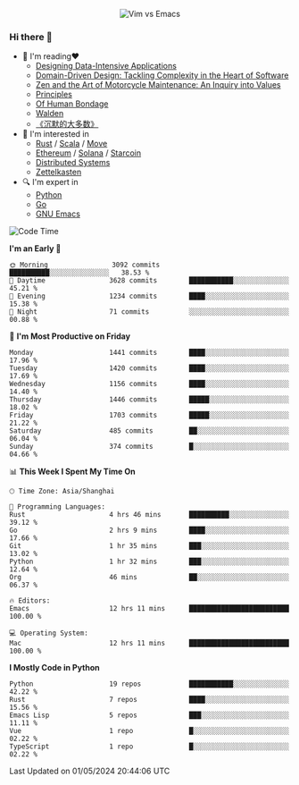 <p align="center">
    <img src="https://gist.githubusercontent.com/coldnight/e696baffb094e71c96cb302118878eae/raw/40ea5053a6f66cc65f90f437e4173497da225958/banner.gif" alt="Vim vs Emacs" />
</p>

### Hi there 👋

- 📖 I'm reading❤️
    + [Designing Data-Intensive Applications](https://www.oreilly.com/library/view/designing-data-intensive-applications/9781491903063/)
    + [Domain-Driven Design: Tackling Complexity in the Heart of Software](https://www.dddcommunity.org/book/evans_2003/)
    + [Zen and the Art of Motorcycle Maintenance: An Inquiry into Values](https://en.wikipedia.org/wiki/Zen_and_the_Art_of_Motorcycle_Maintenance)
    + [Principles](https://www.principles.com/)
    + [Of Human Bondage](https://en.wikipedia.org/wiki/Of_Human_Bondage)
    + [Walden](https://en.wikipedia.org/wiki/Walden)
    + [《沉默的大多数》](https://en.wikipedia.org/wiki/Silent_majority)
- 🌱 I'm interested in
    + [Rust](https://www.rust-lang.org/) / [Scala](https://www.scala-lang.org/) / [Move](https://github.com/move-language/move/)
    + [Ethereum](https://ethereum.org/en/) / [Solana](https://solana.com/) / [Starcoin](https://github.com/starcoinorg/starcoin)
	+ [Distributed Systems](https://www.linuxzen.com/notes/topics/20200320174417_%E5%88%86%E5%B8%83%E5%BC%8F/)
	+ [Zettelkasten](https://www.linuxzen.com/notes/notes/20220120080920-slip_box/)
- 🔍 I'm expert in
    + [Python](https://www.python.org/)
    + [Go](https://go.dev/)
    + [GNU Emacs](https://www.gnu.org/software/emacs/)

<!--START_SECTION:waka-->
![Code Time](http://img.shields.io/badge/Code%20Time-2%2C854%20hrs%2056%20mins-blue)

**I'm an Early 🐤** 

```text
🌞 Morning                3092 commits        ██████████░░░░░░░░░░░░░░░   38.53 % 
🌆 Daytime                3628 commits        ███████████░░░░░░░░░░░░░░   45.21 % 
🌃 Evening                1234 commits        ████░░░░░░░░░░░░░░░░░░░░░   15.38 % 
🌙 Night                  71 commits          ░░░░░░░░░░░░░░░░░░░░░░░░░   00.88 % 
```
📅 **I'm Most Productive on Friday** 

```text
Monday                   1441 commits        ████░░░░░░░░░░░░░░░░░░░░░   17.96 % 
Tuesday                  1420 commits        ████░░░░░░░░░░░░░░░░░░░░░   17.69 % 
Wednesday                1156 commits        ████░░░░░░░░░░░░░░░░░░░░░   14.40 % 
Thursday                 1446 commits        █████░░░░░░░░░░░░░░░░░░░░   18.02 % 
Friday                   1703 commits        █████░░░░░░░░░░░░░░░░░░░░   21.22 % 
Saturday                 485 commits         ██░░░░░░░░░░░░░░░░░░░░░░░   06.04 % 
Sunday                   374 commits         █░░░░░░░░░░░░░░░░░░░░░░░░   04.66 % 
```


📊 **This Week I Spent My Time On** 

```text
🕑︎ Time Zone: Asia/Shanghai

💬 Programming Languages: 
Rust                     4 hrs 46 mins       ██████████░░░░░░░░░░░░░░░   39.12 % 
Go                       2 hrs 9 mins        ████░░░░░░░░░░░░░░░░░░░░░   17.66 % 
Git                      1 hr 35 mins        ███░░░░░░░░░░░░░░░░░░░░░░   13.02 % 
Python                   1 hr 32 mins        ███░░░░░░░░░░░░░░░░░░░░░░   12.64 % 
Org                      46 mins             ██░░░░░░░░░░░░░░░░░░░░░░░   06.37 % 

🔥 Editors: 
Emacs                    12 hrs 11 mins      █████████████████████████   100.00 % 

💻 Operating System: 
Mac                      12 hrs 11 mins      █████████████████████████   100.00 % 
```

**I Mostly Code in Python** 

```text
Python                   19 repos            ███████████░░░░░░░░░░░░░░   42.22 % 
Rust                     7 repos             ████░░░░░░░░░░░░░░░░░░░░░   15.56 % 
Emacs Lisp               5 repos             ███░░░░░░░░░░░░░░░░░░░░░░   11.11 % 
Vue                      1 repo              █░░░░░░░░░░░░░░░░░░░░░░░░   02.22 % 
TypeScript               1 repo              █░░░░░░░░░░░░░░░░░░░░░░░░   02.22 % 
```




 Last Updated on 01/05/2024 20:44:06 UTC
<!--END_SECTION:waka-->
